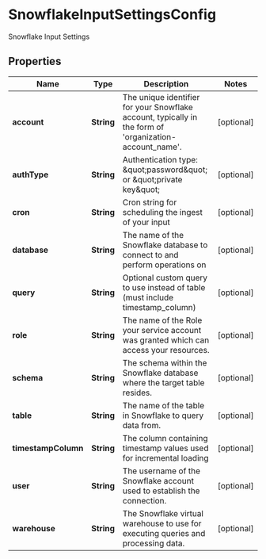 

# SnowflakeInputSettingsConfig

Snowflake Input Settings

## Properties

| Name | Type | Description | Notes |
|------------ | ------------- | ------------- | -------------|
|**account** | **String** | The unique identifier for your Snowflake account, typically in the form of &#39;organization-account_name&#39;. |  [optional] |
|**authType** | **String** | Authentication type: \&quot;password\&quot; or \&quot;private key\&quot; |  [optional] |
|**cron** | **String** | Cron string for scheduling the ingest of your input |  [optional] |
|**database** | **String** | The name of the Snowflake database to connect to and perform operations on |  [optional] |
|**query** | **String** | Optional custom query to use instead of table (must include timestamp_column) |  [optional] |
|**role** | **String** | The name of the Role your service account was granted which can access your resources. |  [optional] |
|**schema** | **String** | The schema within the Snowflake database where the target table resides. |  [optional] |
|**table** | **String** | The name of the table in Snowflake to query data from. |  [optional] |
|**timestampColumn** | **String** | The column containing timestamp values used for incremental loading |  [optional] |
|**user** | **String** | The username of the Snowflake account used to establish the connection. |  [optional] |
|**warehouse** | **String** | The Snowflake virtual warehouse to use for executing queries and processing data. |  [optional] |



